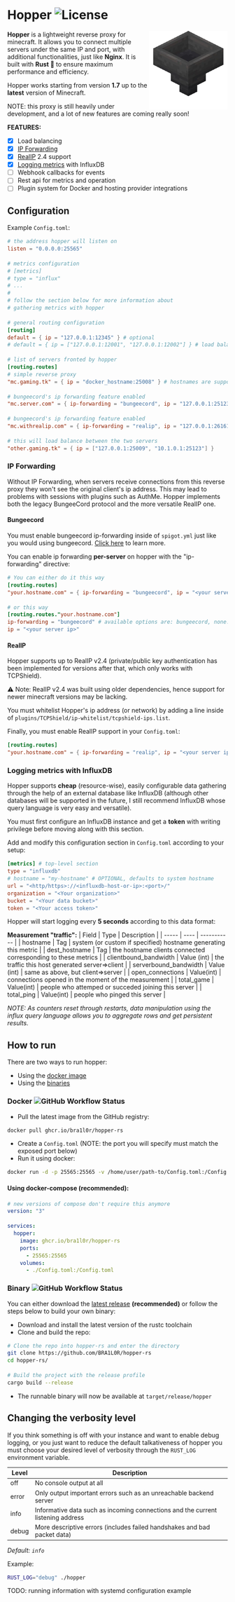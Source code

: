 # Hopper ![License](https://img.shields.io/github/license/BRA1L0R/hopper-rs?style=flat-square)

<img src="./.github/hopper.webp" align="right" width="180">

**Hopper** is a lightweight reverse proxy for minecraft. It allows you to connect multiple servers under the same IP and port, with additional functionalities, just like **Nginx**. It is built with **Rust 🦀** to ensure maximum performance and efficiency.

Hopper works starting from version **1.7** up to the **latest** version of Minecraft.

NOTE: this proxy is still heavily under development, and a lot of new features are coming really soon!

**FEATURES:**

- [x] Load balancing
- [x] [IP Forwarding](#ip-forwarding)
- [x] [RealIP](#realip) 2.4 support
- [x] [Logging metrics](#logging-metrics-with-influxdb) with InfluxDB
- [ ] Webhook callbacks for events
- [ ] Rest api for metrics and operation
- [ ] Plugin system for Docker and hosting provider integrations

## Configuration

Example `Config.toml`:

```toml
# the address hopper will listen on
listen = "0.0.0.0:25565"

# metrics configuration
# [metrics]
# type = "influx"
# ...
#
# follow the section below for more information about
# gathering metrics with hopper

# general routing configuration
[routing]
default = { ip = "127.0.0.1:12345" } # optional
# default = { ip = ["127.0.0.1:12001", "127.0.0.1:12002"] } # load balanced

# list of servers fronted by hopper
[routing.routes]
# simple reverse proxy
"mc.gaming.tk" = { ip = "docker_hostname:25008" } # hostnames are supported too!

# bungeecord's ip forwarding feature enabled
"mc.server.com" = { ip-forwarding = "bungeecord", ip = "127.0.0.1:25123" }

# bungeecord's ip forwarding feature enabled
"mc.withrealip.com" = { ip-forwarding = "realip", ip = "127.0.0.1:26161" }

# this will load balance between the two servers
"other.gaming.tk" = { ip = ["127.0.0.1:25009", "10.1.0.1:25123"] }
```

### IP Forwarding

Without IP Forwarding, when servers receive connections from this reverse proxy they won't see the original client's ip address. This may lead to problems with sessions with plugins such as AuthMe. Hopper implements both the legacy BungeeCord protocol and the more versatile RealIP one.

#### Bungeecord

You must enable bungeecord ip-forwarding inside of `spigot.yml` just like you would using bungeecord. [Click here](https://shockbyte.com/billing/knowledgebase/38/IP-Forwarding-in-BungeeCord.html) to learn more.

You can enable ip forwarding **per-server** on hopper with the "ip-forwarding" directive:

```toml
# You can either do it this way
[routing.routes]
"your.hostname.com" = { ip-forwarding = "bungeecord", ip = "<your server ip>" }

# or this way
[routing.routes."your.hostname.com"]
ip-forwarding = "bungeecord" # available options are: bungeecord, none. Defaults to none
ip = "<your server ip>"
```

#### RealIP

Hopper supports up to RealIP v2.4 (private/public key authentication has been implemented for versions after that, which only works with TCPShield).

⚠️ Note: RealIP v2.4 was built using older dependencies, hence support for newer minecraft versions may be lacking.

You must whitelist Hopper's ip address (or network) by adding a line inside of `plugins/TCPShield/ip-whitelist/tcpshield-ips.list`.

Finally, you must enable RealIP support in your `Config.toml`:

```toml
[routing.routes]
"your.hostname.com" = { ip-forwarding = "realip", ip = "<your server ip>" }
```

### Logging metrics with InfluxDB

Hopper supports **cheap** (resource-wise), easily configurable data gathering through the help of an external database like InfluxDB (although other databases will be supported in the future, I still recommend InfluxDB whose query language is very easy and versatile).

You must first configure an InfluxDB instance and get a **token** with writing privilege before moving along with this section.

Add and modify this configuration section in `Config.toml` according to your setup:

```toml
[metrics] # top-level section
type = "influxdb"
# hostname = "my-hostname" # OPTIONAL, defaults to system hostname
url = "<http/https>://<influxdb-host-or-ip>:<port>/"
organization = "<Your organization>"
bucket = "<Your data bucket>"
token = "<Your access token>"
```

Hopper will start logging every **5 seconds** according to this data format:

**Measurement "traffic":**
| Field | Type | Description |
| ----- | ---- | ----------- |
| hostname | Tag | system (or custom if specified) hostname generating this metric |
| dest_hostname | Tag | the hostname clients connected corresponding to these metrics |
| clientbound_bandwidth | Value (int) | the traffic this host generated server=>client |
| serverbound_bandwidth | Value (int) | same as above, but client=>server |
| open_connections | Value(int) | connections opened in the moment of the measurement |
| total_game | Value(int) | people who attemped or succeded joining this server |
| total_ping | Value(int) | people who pinged this server |

_NOTE: As counters reset through restarts, data manipulation using the influx query language allows you to aggregate rows and get persistent results._

## How to run

There are two ways to run hopper:

- Using the [docker image](#docker-)
- Using the [binaries](#binary-)

### Docker ![GitHub Workflow Status](https://img.shields.io/github/workflow/status/bra1l0r/hopper-rs/Docker%20build%20and%20registry%20push?label=Container%20Build&style=flat-square)

- Pull the latest image from the GitHub registry:

```sh
docker pull ghcr.io/bra1l0r/hopper-rs
```

- Create a `Config.toml` (NOTE: the port you will specify must match the exposed port below)
- Run it using docker:

```sh
docker run -d -p 25565:25565 -v /home/user/path-to/Config.toml:/Config.toml ghcr.io/bra1l0r/hopper-rs
```

#### Using docker-compose **(recommended)**:

```yaml
# new versions of compose don't require this anymore
version: "3"

services:
  hopper:
    image: ghcr.io/bra1l0r/hopper-rs
    ports:
      - 25565:25565
    volumes:
      - ./Config.toml:/Config.toml
```

### Binary ![GitHub Workflow Status](https://img.shields.io/github/workflow/status/bra1l0r/hopper-rs/Build%20and%20release%20on%20github?label=Artifact%20Release&style=flat-square)

You can either download the [latest release](https://github.com/BRA1L0R/hopper-rs/releases) **(recommended)** or follow the steps below to build your own binary:

- Download and install the latest version of the rustc toolchain
- Clone and build the repo:

```sh
# Clone the repo into hopper-rs and enter the directory
git clone https://github.com/BRA1L0R/hopper-rs
cd hopper-rs/

# Build the project with the release profile
cargo build --release
```

- The runnable binary will now be available at `target/release/hopper`

## Changing the verbosity level

If you think something is off with your instance and want to enable debug logging, or you just want to reduce the default talkativeness of hopper you must choose your desired level of verbosity through the `RUST_LOG` environment variable.

| Level | Description                                                                     |
| ----- | ------------------------------------------------------------------------------- |
| off   | No console output at all                                                        |
| error | Only output important errors such as an unreachable backend server              |
| info  | Informative data such as incoming connections and the current listening address |
| debug | More descriptive errors (includes failed handshakes and bad packet data)        |

_Default: `info`_

Example:

```sh
RUST_LOG="debug" ./hopper
```

TODO: running information with systemd configuration example
